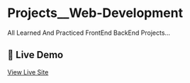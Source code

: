 # Projects\_\_Web-Development

All Learned And Practiced FrontEnd BackEnd Projects...

## 🚀 Live Demo

[View Live Site](https://zero-click-0x.github.io/Projects__Web-Development/)
